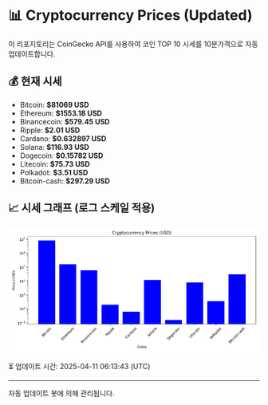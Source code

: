 
# 📊 Cryptocurrency Prices (Updated)

이 리포지토리는 CoinGecko API를 사용하여 코인 TOP 10 시세를 10분가격으로 자동 업데이트합니다.

## 💰 현재 시세
- Bitcoin: **$81069 USD**
- Ethereum: **$1553.18 USD**
- Binancecoin: **$579.45 USD**
- Ripple: **$2.01 USD**
- Cardano: **$0.632897 USD**
- Solana: **$116.93 USD**
- Dogecoin: **$0.15782 USD**
- Litecoin: **$75.73 USD**
- Polkadot: **$3.51 USD**
- Bitcoin-cash: **$297.29 USD**

## 📈 시세 그래프 (로그 스케일 적용)
![Crypto Prices](crypto_prices.png)

⏳ 업데이트 시간: 2025-04-11 06:13:43 (UTC)

---
자동 업데이트 봇에 의해 관리됩니다.
